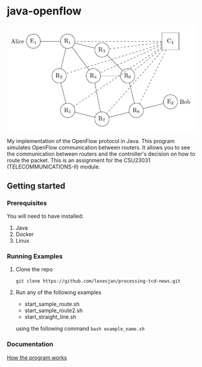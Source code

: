 # java-openflow

![banner](images/topology_sample.png)

My implementation of the OpenFlow protocol in Java. This program simulates OpenFlow communication between routers. It allows you to see the communication between routers and the controller's decision on how to route the packet. This is an assignment for the CSU23031 (TELECOMMUNICATIONS-II) module.

## Getting started
  ### Prerequisites
  You will need to have installed:
  1. Java
  2. Docker
  3. Linux

  ### Running Examples
  1. Clone the repo
     ```
     git clone https://github.com/lexesjan/processing-tcd-news.git
     ```
  2. Run any of the following examples
     - start_sample_route.sh
     - start_sample_route2.sh
     - start_straight_line.sh
     
     using the following command ```bash example_name.sh```
    
  ### Documentation
  [How the program works](Lexes-Jan-Mantiquilla-OpenFlow.pdf)
